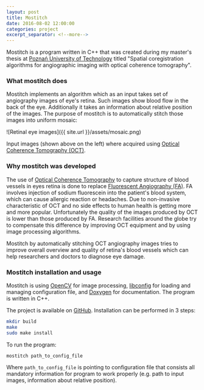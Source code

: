 ```yaml
---
layout: post
title: Mostitch
date: 2016-08-02 12:00:00
categories: project
excerpt_separator: <!--more-->
---
```


Mostitch is a program written in C++ that was created during my master's thesis at [Poznań University of Technology](http://www.put.poznan.pl/en) titled "Spatial coregistration algorithms for angiographic imaging with optical coherence tomography".

<!--more-->

### What mostitch does

Mostitch implements an algorithm which as an input takes set of angiography images of eye's retina. Such images show blood flow in the back of the eye. Additionally it takes an information about relative position of the images. The purpose of mostitch is to automatically stitch those images into uniform mosaic:

![Retinal eye images]({{ site.url }}/assets/mosaic.png)

Input images (shown above on the left) where acquired using [Optical Coherence Tomography (OCT)](https://en.wikipedia.org/wiki/Optical_coherence_tomography).

### Why mostitch was developed

The use of [Optical Coherence Tomography](https://en.wikipedia.org/wiki/Optical_coherence_tomography) to capture structure of blood vessels in eyes retina is done to replace [Fluorescent Angiography (FA)](https://en.wikipedia.org/wiki/Fluorescein_angiography). FA involves injection of sodium fluorescein into the patient's blood system, which can cause allergic reaction or headaches. Due to non-invasive characteristic of OCT and no side effects to human health is getting more and more popular. Unfortunately the quality of the images produced by OCT is lower than those produced by FA. Research facilities around the globe try to compensate this difference by improving OCT equipment and by using image processing algorithms. 

Mostitch by automatically stitching OCT angiography images tries to improve overall overview and quality of retina's blood vessels which can help researchers and doctors to diagnose eye damage.

### Mostitch installation and usage

Mostitch is using [OpenCV](https://github.com/opencv/opencv) for image processing, [libconfig](https://github.com/hyperrealm/libconfig) for loading and managing configuration file, and [Doxygen](http://www.stack.nl/~dimitri/doxygen/) for documentation. The program is written in C++.

The project is available on [GitHub](https://github.com/aleksandergrzyb/mostitch). Installation can be performed in 3 steps:

```bash
mkdir build
make
sudo make install
```

To run the program:

```
mostitch path_to_config_file
```

Where `path_to_config_file` is pointing to configuration file that consists all mandatory information for program to work properly (e.g. path to input images, information about relative position).